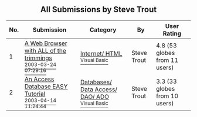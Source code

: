 ﻿<div align="center">

## All Submissions by Steve Trout

</div>

No.  | Submission | Category | By   | User Rating
---- | ---------- | -------- | ---- | -----------
1 | [A Web Browser with ALL of the trimmings<br /><sup>2003-03-24 07:29:16</sup>](https://github.com/Planet-Source-Code/steve-trout-a-web-browser-with-all-of-the-trimmings__1-44316) | [Internet/ HTML<br /><sup>Visual Basic</sup>](../ByCategory/internet-html__1-34.md) | Steve Trout | 4.8 (53 globes from 11 users)
2 | [An Access Database EASY Tutorial<br /><sup>2003-04-14 11:24:44</sup>](https://github.com/Planet-Source-Code/steve-trout-an-access-database-easy-tutorial__1-44743) | [Databases/ Data Access/ DAO/ ADO<br /><sup>Visual Basic</sup>](../ByCategory/databases-data-access-dao-ado__1-6.md) | Steve Trout | 3.3 (33 globes from 10 users)
